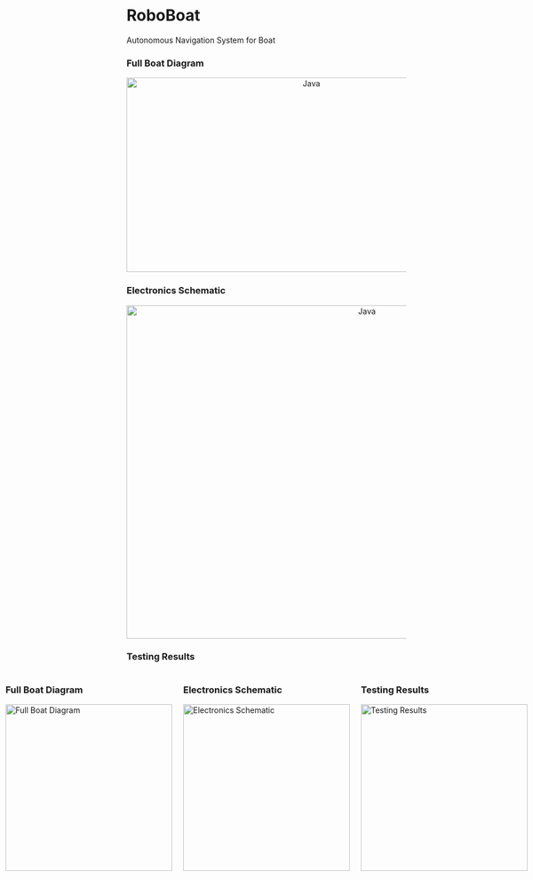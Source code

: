 # RoboBoat
Autonomous Navigation System for Boat

### Full Boat Diagram
<p align="center">
   <img align="middle" alt="Java" width="650px" height="350px"src="https://github.com/user-attachments/assets/742fffdf-3da5-4602-a967-c3886a6e2ee0">
</p>

### Electronics Schematic
<p align="center">
   <img align="middle" alt="Java" width="850px" height="600" height="350px"src="https://github.com/user-attachments/assets/21d40257-a20d-49e6-9029-5e83bc6b3402">
</p>

### Testing Results

<div style="display: flex; justify-content: center; gap: 20px;">
  <div>
    <h3>Full Boat Diagram</h3>
    <img src="https://github.com/user-attachments/assets/742fffdf-3da5-4602-a967-c3886a6e2ee0" alt="Full Boat Diagram" width="300px">
  </div>

  <div>
    <h3>Electronics Schematic</h3>
    <img src="https://github.com/user-attachments/assets/21d40257-a20d-49e6-9029-5e83bc6b3402" alt="Electronics Schematic" width="300px">
  </div>

  <div>
    <h3>Testing Results</h3>
    <img src="https://github.com/user-attachments/assets/d264fd0d-fa86-4fe0-8c73-ba9cdf76e940" alt="Testing Results" width="300px">
  </div>
</div>
